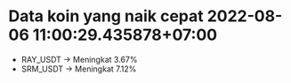 # Data koin yang naik cepat 2022-08-06 11:00:29.435878+07:00

* RAY_USDT -> Meningkat 3.67%
* SRM_USDT -> Meningkat 7.12%
